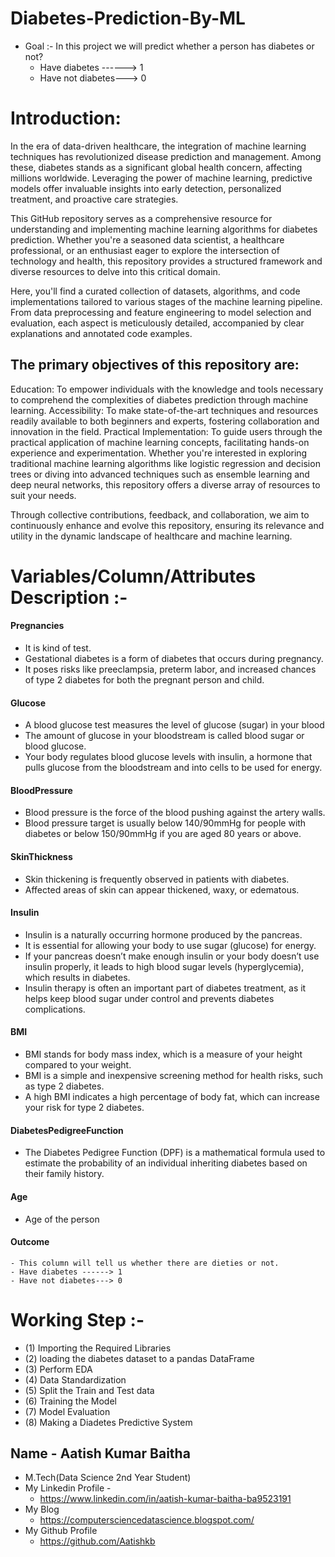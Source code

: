 # Diabetes-Prediction-By-ML

- Goal :- In this project we will predict whether a person has diabetes or not?
  - Have diabetes ------> 1
  - Have not diabetes---> 0

# Introduction:

In the era of data-driven healthcare, the integration of machine learning techniques has revolutionized disease prediction and management. Among these, diabetes stands as a significant global health concern, affecting millions worldwide. Leveraging the power of machine learning, predictive models offer invaluable insights into early detection, personalized treatment, and proactive care strategies.

This GitHub repository serves as a comprehensive resource for understanding and implementing machine learning algorithms for diabetes prediction. Whether you're a seasoned data scientist, a healthcare professional, or an enthusiast eager to explore the intersection of technology and health, this repository provides a structured framework and diverse resources to delve into this critical domain.

Here, you'll find a curated collection of datasets, algorithms, and code implementations tailored to various stages of the machine learning pipeline. From data preprocessing and feature engineering to model selection and evaluation, each aspect is meticulously detailed, accompanied by clear explanations and annotated code examples.

## The primary objectives of this repository are:

Education: To empower individuals with the knowledge and tools necessary to comprehend the complexities of diabetes prediction through machine learning.
Accessibility: To make state-of-the-art techniques and resources readily available to both beginners and experts, fostering collaboration and innovation in the field.
Practical Implementation: To guide users through the practical application of machine learning concepts, facilitating hands-on experience and experimentation.
Whether you're interested in exploring traditional machine learning algorithms like logistic regression and decision trees or diving into advanced techniques such as ensemble learning and deep neural networks, this repository offers a diverse array of resources to suit your needs.

Through collective contributions, feedback, and collaboration, we aim to continuously enhance and evolve this repository, ensuring its relevance and utility in the dynamic landscape of healthcare and machine learning.
   
# Variables/Column/Attributes Description :-

#### Pregnancies 
 - It is kind of test.
 - Gestational diabetes is a form of diabetes that occurs during pregnancy. 
 - It poses risks like preeclampsia, preterm labor, and increased chances of type 2 diabetes for both the pregnant person and child.
                  
#### Glucose 
   - A blood glucose test measures the level of glucose (sugar) in your blood
   - The amount of glucose in your bloodstream is called blood sugar or blood glucose. 
   - Your body regulates blood glucose levels with insulin, a hormone that pulls glucose from the bloodstream and into cells to be used for energy.
                                                                                                                                              
#### BloodPressure
   - Blood pressure is the force of the blood pushing against the artery walls.
   - Blood pressure target is usually below 140/90mmHg for people with diabetes or below 150/90mmHg if you are aged 80 years or above.

#### SkinThickness 
   - Skin thickening is frequently observed in patients with diabetes. 
   - Affected areas of skin can appear thickened, waxy, or edematous.
#### Insulin 
   - Insulin is a naturally occurring hormone produced by the pancreas.
   - It is essential for allowing your body to use sugar (glucose) for energy. 
   - If your pancreas doesn’t make enough insulin or your body doesn’t use insulin properly, it leads to high blood sugar levels (hyperglycemia), which results in diabetes.
   - Insulin therapy is often an important part of diabetes treatment, as it helps keep blood sugar under control and prevents diabetes complications.

#### BMI 
   - BMI stands for body mass index, which is a measure of your height compared to your weight.
   - BMI is a simple and inexpensive screening method for health risks, such as type 2 diabetes.
   - A high BMI indicates a high percentage of body fat, which can increase your risk for type 2 diabetes.
                                                                                        
#### DiabetesPedigreeFunction 
   - The Diabetes Pedigree Function (DPF) is a mathematical formula used to estimate the probability of an individual inheriting diabetes based on their family history.

#### Age 
   - Age of the person

#### Outcome 
    - This column will tell us whether there are dieties or not.
    - Have diabetes ------> 1
    - Have not diabetes---> 0
    
# Working Step :-
  - (1) Importing the Required Libraries
  - (2) loading the diabetes dataset to a pandas DataFrame
  - (3) Perform EDA
  - (4) Data Standardization
  - (5) Split the Train and Test data
  - (6) Training the Model
  - (7) Model Evaluation
  - (8) Making a Diadetes Predictive System

## Name - Aatish Kumar Baitha
  - M.Tech(Data Science 2nd Year Student)
- My Linkedin Profile -
  - https://www.linkedin.com/in/aatish-kumar-baitha-ba9523191
- My Blog
  - https://computersciencedatascience.blogspot.com/
- My Github Profile
  - https://github.com/Aatishkb

